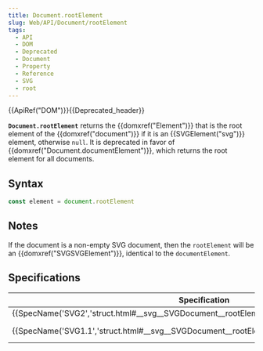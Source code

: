 ```yaml
---
title: Document.rootElement
slug: Web/API/Document/rootElement
tags:
  - API
  - DOM
  - Deprecated
  - Document
  - Property
  - Reference
  - SVG
  - root
---
```

{{ApiRef("DOM")}}{{Deprecated_header}}

**`Document.rootElement`** returns the {{domxref("Element")}}
that is the root element of the {{domxref("document")}} if it is an
{{SVGElement("svg")}} element, otherwise `null`. It is deprecated in favor of
{{domxref("Document.documentElement")}}, which returns the root element for all
documents.

## Syntax

```js
const element = document.rootElement
```

## Notes

If the document is a non-empty SVG document, then the `rootElement` will be
an {{domxref("SVGSVGElement")}}, identical to the `documentElement`.

## Specifications

| Specification                                                                                                                | Status                   | Comment            |
| ---------------------------------------------------------------------------------------------------------------------------- | ------------------------ | ------------------ |
| {{SpecName('SVG2','struct.html#__svg__SVGDocument__rootElement','SVGDocument.rootElement')}} | {{Spec2('SVG2')}} | Deprecated         |
| {{SpecName('SVG1.1','struct.html#__svg__SVGDocument__rootElement','SVGDocument.rootElement')}} | {{Spec2('SVG1.1')}} | Initial definition |
